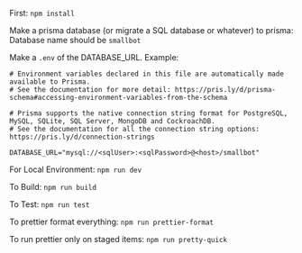 First:
`npm install`

Make a prisma database (or migrate a SQL database or whatever) to prisma:
Database name should be `smallbot`

Make a `.env` of the DATABASE_URL.
Example:

```
# Environment variables declared in this file are automatically made available to Prisma.
# See the documentation for more detail: https://pris.ly/d/prisma-schema#accessing-environment-variables-from-the-schema

# Prisma supports the native connection string format for PostgreSQL, MySQL, SQLite, SQL Server, MongoDB and CockroachDB.
# See the documentation for all the connection string options: https://pris.ly/d/connection-strings

DATABASE_URL="mysql://<sqlUser>:<sqlPassword>@<host>/smallbot"
```

For Local Environment:
`npm run dev`

To Build:
`npm run build`

To Test:
`npm run test`

To prettier format everything:
`npm run prettier-format`

To run prettier only on staged items:
`npm run pretty-quick`
